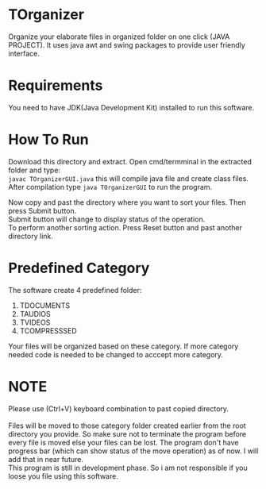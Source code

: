 # TOrganizer
Organize your elaborate files in organized folder on one click (JAVA PROJECT). It uses java awt and swing packages to provide user friendly interface.

# Requirements
You need to have JDK(Java Development Kit) installed to run this software.

# How To Run
Download this directory and extract. Open cmd/termminal in the extracted folder and type:</br>
 `javac TOrganizerGUI.java` this will compile java file and create class files.</br>
 After compilation type `java TOrganizerGUI` to run the program.   

Now copy and past the directory where you want to sort your files. Then press Submit button.</br> 
Submit button will change to display status of the operation.</br>
To perform another sorting action. Press Reset button and past another directory link.

# Predefined Category
The software create 4 predefined folder:
1. TDOCUMENTS
2. TAUDIOS
3. TVIDEOS
4. TCOMPRESSSED

Your files will be organized based on these category. If more category needed code is needed to be changed to acccept more category.

# NOTE
Please use (Ctrl+V) keyboard combination to past copied directory.</br></br>
Files will be moved to those category folder created earlier from the root directory you provide. So make sure not to terminate the program before every file is moved else your files can be lost. The program don't have progress bar (which can show status of the move operation) as of now. I will add that in near future. </br>This program is still in development phase. So i am not responsible if you loose you file using this software.

